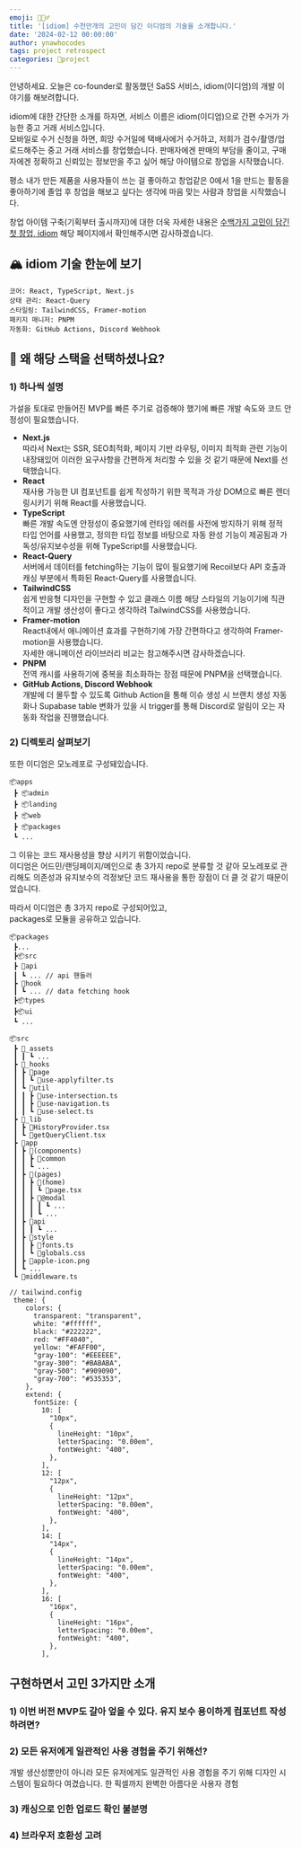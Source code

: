 ```yaml
---
emoji: 🧚🏻‍♂️
title: '[idiom] 수천만개의 고민이 담긴 이디엄의 기술을 소개합니다.'
date: '2024-02-12 00:00:00'
author: ynawhocodes
tags: project retrospect
categories: 🎳project
---
```

안녕하세요. 오늘은 co-founder로 활동했던 SaSS 서비스, idiom(이디엄)의 개발 이야기를 해보려합니다.

idiom에 대한 간단한 소개를 하자면,
서비스 이름은 idiom(이디엄)으로 간편 수거가 가능한 중고 거래 서비스입니다.  
모바일로 수거 신청을 하면, 희망 수거일에 택배사에거 수거하고, 저희가 검수/촬영/업로드해주는 중고 거래 서비스를 창업했습니다. 판매자에겐 판매의 부담을 줄이고, 구매자에겐 정확하고 신뢰있는 정보만을 주고 싶어 해당 아이템으로 창업을 시작했습니다.
  
평소 내가 만든 제품을 사용자들이 쓰는 걸 좋아하고 창업같은 0에서 1을 만드는 활동을 좋아하기에 졸업 후 창업을 해보고 싶다는 생각에 마음 맞는 사람과 창업을 시작했습니다.  

창업 아이템 구축(기획부터 출시까지)에 대한 더욱 자세한 내용은 [수백가지 고민이 담긴 첫 창업, idiom]() 해당 페이지에서 확인해주시면 감사하겠습니다.

## 🏔️ idiom 기술 한눈에 보기
```
코어: React, TypeScript, Next.js
상태 관리: React-Query
스타일링: TailwindCSS, Framer-motion
패키지 매니저: PNPM
자동화: GitHub Actions, Discord Webhook
```
## 👀 왜 해당 스택을 선택하셨나요?
### 1) 하나씩 설명
가설을 토대로 만들어진 MVP를 빠른 주기로 검증해야 했기에 빠른 개발 속도와 코드 안정성이 필요했습니다.
- **Next.js**   
따라서 Next는 SSR, SEO최적화, 페이지 기반 라우팅, 이미지 최적화 관련 기능이 내장돼있어 이러한 요구사항을 간편하게 처리할 수 있을 것 같기 때문에 Next를 선택했습니다.
- **React**  
재사용 가능한 UI 컴포넌트를 쉽게 작성하기 위한 목적과 가상 DOM으로 빠른 렌더링시키기 위해 React를 사용했습니다.
- **TypeScript**  
빠른 개발 속도엔 안정성이 중요했기에 런타임 에러를 사전에 방지하기 위해 정적 타입 언어를 사용했고, 정의한 타입 정보를 바탕으로 자동 완성 기능이 제공됨과 가독성/유지보수성을 위해 TypeScript를 사용했습니다.
- **React-Query**  
서버에서 데이터를 fetching하는 기능이 많이 필요했기에 Recoil보다 API 호출과 캐싱 부분에서 특화된 React-Query를 사용했습니다.  
- **TailwindCSS**  
쉽게 반응형 디자인을 구현할 수 있고 클래스 이름 해당 스타일의 기능이기에 직관적이고 개발 생산성이 좋다고 생각하려 TailwindCSS를 사용했습니다.
- **Framer-motion**  
React내에서 애니메이션 효과를 구현하기에 가장 간편하다고 생각하여 Framer-motion을 사용했습니다.  
자세한 애니메이션 라이브러리 비교는 []() 참고해주시면 감사하겠습니다.
- **PNPM**  
전역 캐시를 사용하기에 중복을 최소화하는 장점 때문에 PNPM을 선택했습니다.  
- **GitHub Actions, Discord Webhook**   
개발에 더 몰두할 수 있도록 Github Action을 통해 이슈 생성 시 브랜치 생성 자동화나 Supabase table 변화가 있을 시 trigger를 통해 Discord로 알림이 오는 자동화 작업을 진행했습니다.
  
### 2) 디렉토리 살펴보기
또한 이디엄은 모노레포로 구성돼있습니다.
```
📦apps
 ┣ 📦admin
 ┣ 📦landing
 ┣ 📦web
 ┣ 📦packages
 ┗ ...
```
그 이유는 코드 재사용성을 향상 시키기 위함이었습니다.  
이디엄은 어드민/랜딩페이지/메인으로 총 3가지 repo로 분류할 것 같아 모노레포로 관리해도 의존성과 유지보수의 걱정보단 코드 재사용을 통한 장점이 더 클 것 같기 때문이었습니다.  

따라서 이디엄은 총 3가지 repo로 구성되어있고,  
packages로 모듈을 공유하고 있습니다.  

```
📦packages
 ┣...
 ┣📦src
 ┣ 📂api
 ┃ ┗ ... // api 핸들러
 ┣ 📂hook
 ┃ ┗ ... // data fetching hook
 ┣📦types
 ┣📦ui
 ┗ ...
```
 
```
📦src
 ┣ 📂_assets
 ┃ ┃ ┗ ...
 ┣ 📂_hooks
 ┃ ┣ 📂page
 ┃ ┃ ┗ 📜use-applyfilter.ts
 ┃ ┗ 📂util
 ┃ ┃ ┣ 📜use-intersection.ts
 ┃ ┃ ┣ 📜use-navigation.ts
 ┃ ┃ ┗ 📜use-select.ts
 ┣ 📂_lib
 ┃ ┣ 📜HistoryProvider.tsx
 ┃ ┗ 📜getQueryClient.tsx
 ┣ 📂app
 ┃ ┣ 📂(components)
 ┃ ┃ ┣ 📂common
 ┃ ┃ ┗ ...
 ┃ ┣ 📂(pages)
 ┃ ┃ ┣ 📂(home)
 ┃ ┃ ┃ ┗ 📜page.tsx
 ┃ ┃ ┣ 📂@modal
 ┃ ┃ ┃ ┃ ┗ ...
 ┃ ┃ ┃ ┗ ...
 ┃ ┣ 📂api
 ┃ ┃ ┃ ┗ ...
 ┃ ┣ 📂style
 ┃ ┃ ┣ 📜fonts.ts
 ┃ ┃ ┗ 📜globals.css
 ┃ ┣ 📜apple-icon.png
 ┃ ┗ ...
 ┗ 📜middleware.ts
```
```
// tailwind.config
 theme: {
    colors: {
      transparent: "transparent",
      white: "#ffffff",
      black: "#222222",
      red: "#FF4040",
      yellow: "#FAFF00",
      "gray-100": "#EEEEEE",
      "gray-300": "#BABABA",
      "gray-500": "#909090",
      "gray-700": "#535353",
    },
    extend: {
      fontSize: {
        10: [
          "10px",
          {
            lineHeight: "10px",
            letterSpacing: "0.00em",
            fontWeight: "400",
          },
        ],
        12: [
          "12px",
          {
            lineHeight: "12px",
            letterSpacing: "0.00em",
            fontWeight: "400",
          },
        ],
        14: [
          "14px",
          {
            lineHeight: "14px",
            letterSpacing: "0.00em",
            fontWeight: "400",
          },
        ],
        16: [
          "16px",
          {
            lineHeight: "16px",
            letterSpacing: "0.00em",
            fontWeight: "400",
          },
        ],
```
## 구현하면서 고민 3가지만 소개
### 1) 이번 버전 MVP도 갈아 엎을 수 있다. 유지 보수 용이하게 컴포넌트 작성하려면?
### 2) 모든 유저에게 일관적인 사용 경험을 주기 위해선?  
개발 생산성뿐만이 아니라 모든 유저에게도 일관적인 사용 경험을 주기 위해 디자인 시스템이 필요하다 여겼습니다. 
한 픽셀까지 완벽한 아름다운 사용자 경험 
### 3) 캐싱으로 인한 업로드 확인 불분명
### 4) 브라우저 호환성 고려


